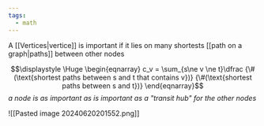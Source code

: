 ```yaml
---
tags:
  - math
---
```

A [[Vertices|vertice]] is important if it lies on many shortests [[path on a graph|paths]] between other nodes

$$\displaystyle \Huge \begin{eqnarray} 
c_v = \sum_{s\ne v \ne t}\dfrac
{\#(\text{shortest paths between s and t that contains v})}
{\#(\text{shortest paths between s and t})}
\end{eqnarray}$$
*a node is as important as is important as a "transit hub" for the other nodes*

![[Pasted image 20240620201552.png]]
